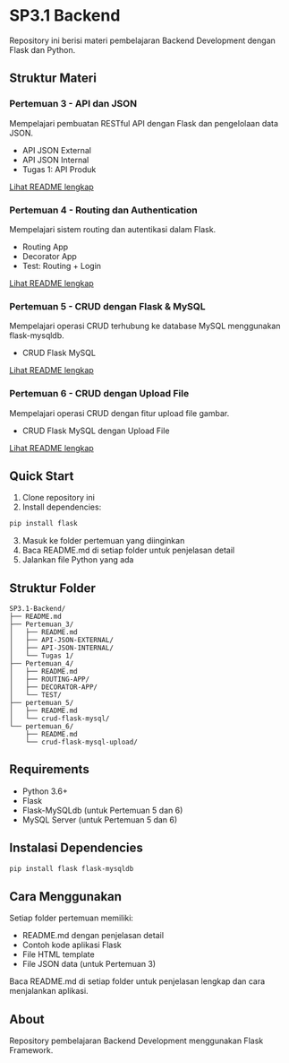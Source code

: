 # SP3.1 Backend

Repository ini berisi materi pembelajaran Backend Development dengan Flask dan Python.

## Struktur Materi

### Pertemuan 3 - API dan JSON
Mempelajari pembuatan RESTful API dengan Flask dan pengelolaan data JSON.

- API JSON External
- API JSON Internal
- Tugas 1: API Produk

[Lihat README lengkap](Pertemuan_3/README.md)

### Pertemuan 4 - Routing dan Authentication
Mempelajari sistem routing dan autentikasi dalam Flask.

- Routing App
- Decorator App
- Test: Routing + Login

[Lihat README lengkap](Pertemuan_4/README.md)

### Pertemuan 5 - CRUD dengan Flask & MySQL
Mempelajari operasi CRUD terhubung ke database MySQL menggunakan flask-mysqldb.

- CRUD Flask MySQL

[Lihat README lengkap](pertemuan_5/README.md)

### Pertemuan 6 - CRUD dengan Upload File
Mempelajari operasi CRUD dengan fitur upload file gambar.

- CRUD Flask MySQL dengan Upload File

[Lihat README lengkap](pertemuan_6/README.md)

## Quick Start

1. Clone repository ini
2. Install dependencies:
```bash
pip install flask
```
3. Masuk ke folder pertemuan yang diinginkan
4. Baca README.md di setiap folder untuk penjelasan detail
5. Jalankan file Python yang ada

## Struktur Folder

```
SP3.1-Backend/
├── README.md
├── Pertemuan_3/
│   ├── README.md
│   ├── API-JSON-EXTERNAL/
│   ├── API-JSON-INTERNAL/
│   └── Tugas 1/
├── Pertemuan_4/
│   ├── README.md
│   ├── ROUTING-APP/
│   ├── DECORATOR-APP/
│   └── TEST/
├── pertemuan_5/
│   ├── README.md
│   └── crud-flask-mysql/
└── pertemuan_6/
    ├── README.md
    └── crud-flask-mysql-upload/
```

## Requirements

- Python 3.6+
- Flask
- Flask-MySQLdb (untuk Pertemuan 5 dan 6)
- MySQL Server (untuk Pertemuan 5 dan 6)

## Instalasi Dependencies

```bash
pip install flask flask-mysqldb
```

## Cara Menggunakan

Setiap folder pertemuan memiliki:
- README.md dengan penjelasan detail
- Contoh kode aplikasi Flask
- File HTML template
- File JSON data (untuk Pertemuan 3)

Baca README.md di setiap folder untuk penjelasan lengkap dan cara menjalankan aplikasi.

## About

Repository pembelajaran Backend Development menggunakan Flask Framework.


